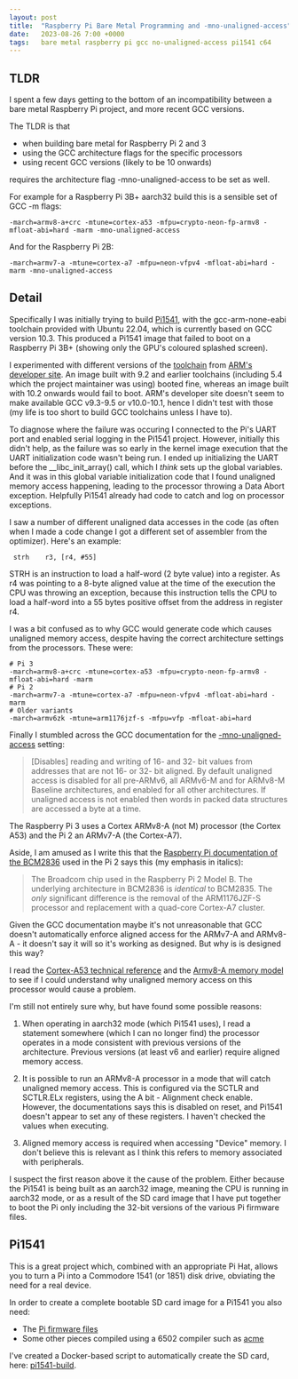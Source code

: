 ```yaml
---
layout: post
title:  "Raspberry Pi Bare Metal Programming and -mno-unaligned-access"
date:   2023-08-26 7:00 +0000
tags:   bare metal raspberry pi gcc no-unaligned-access pi1541 c64
---
```


## TLDR

I spent a few days getting to the bottom of an incompatibility between a bare metal Raspberry Pi project, and more recent GCC versions.

The TLDR is that
* when building bare metal for Raspberry Pi 2 and 3
* using the  GCC architecture flags for the specific processors
* using recent GCC versions (likely to be 10 onwards)

requires the architecture flag -mno-unaligned-access to be set as well.

For example for a Raspberry Pi 3B+ aarch32 build this is a sensible set of GCC -m flags:

```
-march=armv8-a+crc -mtune=cortex-a53 -mfpu=crypto-neon-fp-armv8 -mfloat-abi=hard -marm -mno-unaligned-access
```

And for the Raspberry Pi 2B:

```
-march=armv7-a -mtune=cortex-a7 -mfpu=neon-vfpv4 -mfloat-abi=hard -marm -mno-unaligned-access
```

## Detail

Specifically I was initially trying to build [Pi1541](https://github.com/pi1541/Pi1541), with the gcc-arm-none-eabi toolchain provided with Ubuntu 22.04, which is currently based on GCC version 10.3.  This produced a Pi1541 image that failed to boot on a Raspberry Pi 3B+ (showing only the GPU's coloured splashed screen).

I experimented with different versions of the [toolchain](https://developer.arm.com/Tools%20and%20Software/GNU%20Toolchain) from [ARM's developer site](https://developer.arm.com).  An image built with 9.2 and earlier toolchains (including 5.4 which the project maintainer was using) booted fine, whereas an image built with 10.2 onwards would fail to boot.  ARM's developer site doesn't seem to make available GCC v9.3-9.5 or v10.0-10.1, hence I didn't test with those (my life is too short to build GCC toolchains unless I have to).

To diagnose where the failure was occuring I connected to the Pi's UART port and enabled serial logging in the Pi1541 project.  However, initially this didn't help, as the failure was so early in the kernel image execution that the UART initialization code wasn't being run.  I ended up initializing the UART before the __libc_init_array() call, which I _think_ sets up the global variables.  And it was in this global variable initialization code that I found unaligned memory access happening, leading to the processor throwing a Data Abort exception.  Helpfully Pi1541 already had code to catch and log on processor exceptions.

I saw a number of different unaligned data accesses in the code (as often when I made a code change I got a different set of assembler from the optimizer).  Here's an example:

```
 strh    r3, [r4, #55]
```

STRH is an instruction to load a half-word (2 byte value) into a register.  As r4 was pointing to a 8-byte aligned value at the time of the execution the CPU was throwing an exception, because this instruction tells the CPU to load a half-word into a 55 bytes positive offset from the address in register r4.

I was a bit confused as to why GCC would generate code which causes unaligned memory access, despite having the correct architecture settings from the processors.  These were:

```
# Pi 3
-march=armv8-a+crc -mtune=cortex-a53 -mfpu=crypto-neon-fp-armv8 -mfloat-abi=hard -marm
# Pi 2
-march=armv7-a -mtune=cortex-a7 -mfpu=neon-vfpv4 -mfloat-abi=hard -marm
# Older variants
-march=armv6zk -mtune=arm1176jzf-s -mfpu=vfp -mfloat-abi=hard
```

Finally I stumbled across the GCC documentation for the [-mno-unaligned-access](https://gcc.gnu.org/onlinedocs/gcc/ARM-Options.html#index-mno-unaligned-access) setting:

>[Disables] reading and writing of 16- and 32- bit values from addresses that are not 16- or 32- bit aligned. By default unaligned access is disabled for all pre-ARMv6, all ARMv6-M and for ARMv8-M Baseline architectures, and enabled for all other architectures. If unaligned access is not enabled then words in packed data structures are accessed a byte at a time.

The Raspberry Pi 3 uses a Cortex ARMv8-A (not M) processor (the Cortex A53) and the Pi 2 an ARMv7-A (the Cortex-A7).

Aside, I am amused as I write this that the [Raspberry Pi documentation of the BCM2836](https://www.raspberrypi.com/documentation/computers/processors.html) used in the Pi 2 says this (my emphasis in italics):

>The Broadcom chip used in the Raspberry Pi 2 Model B. The underlying architecture in BCM2836 is _identical_ to BCM2835. The _only_ significant difference is the removal of the ARM1176JZF-S processor and replacement with a quad-core Cortex-A7 cluster.

Given the GCC documentation maybe it's not unreasonable that GCC doesn't automatically enforce aligned access for the ARMv7-A and ARMv8-A - it doesn't say it will so it's working as designed.  But why is is designed this way?

I read the [Cortex-A53 technical reference](https://developer.arm.com/documentation/ddi0500/latest/) and the [Armv8-A memory model](https://developer.arm.com/-/media/Arm%20Developer%20Community/PDF/Learn%20the%20Architecture/Armv8-A%20memory%20model%20guide.pdf?revision=58b1dd0a-3800-4218-b21a-f95a0332034c) to see if I could understand why unaligned memory access on this processor would cause a problem.

I'm still not entirely sure why, but have found some possible reasons:

1. When operating in aarch32 mode (which Pi1541 uses), I read a statement somewhere (which I can no longer find) the processor operates in a mode consistent with previous versions of the architecture.  Previous versions (at least v6 and earlier) require aligned memory access.

2. It is possible to run an ARMv8-A processor in a mode that will catch unaligned memory access.  This is configured via the SCTLR and SCTLR.ELx registers, using the A bit - Alignment check enable.  However, the documentations says this is disabled on reset, and Pi1541 doesn't appear to set any of these registers.  I haven't checked the values when executing.

3. Aligned memory access is required when accessing "Device" memory.  I don't believe this is relevant as I think this refers to memory associated with peripherals.

I suspect the first reason above it the cause of the problem.  Either because the Pi1541 is being built as an aarch32 image, meaning the CPU is running in aarch32 mode, or as a result of the SD card image that I have put together to boot the Pi only including the 32-bit versions of the various Pi firmware files.

## Pi1541

This is a great project which, combined with an appropriate Pi Hat, allows you to turn a Pi into a Commodore 1541 (or 1851) disk drive, obviating the need for a real device.

In order to create a complete bootable SD card image for a Pi1541 you also need:

* The [Pi firmware files](https://github.com/raspberrypi/firmware)
* Some other pieces compiled using a 6502 compiler such as [acme](https://github.com/meonwax/acme)

I've created a Docker-based script to automatically create the SD card, here: [pi1541-build](https://github.com/piersfinlayson/pi1541-build).